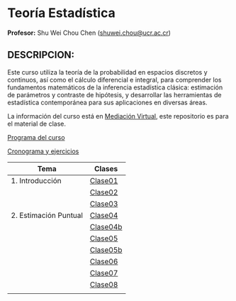 # Teoría Estadística

**Profesor:** Shu Wei Chou Chen (<shuwei.chou@ucr.ac.cr>)

## DESCRIPCION:

Este curso utiliza la teoría de la probabilidad en espacios discretos y
continuos, así como el cálculo diferencial e integral, para comprender
los fundamentos matemáticos de la inferencia estadística clásica:
estimación de parámetros y contraste de hipótesis, y desarrollar las
herramientas de estadística contemporánea para sus aplicaciones en
diversas áreas.

La información del curso está en [Mediación
Virtual](https://mv1.mediacionvirtual.ucr.ac.cr/course/view.php?id=34897),
este repositorio es para el material de clase.

<a href="Programa-XS3310.pdf">Programa del curso</a>

<a href="https://docs.google.com/spreadsheets/d/1MAGOqFPWk_utN8ucXHEQULb13s6497u2-gBMvLd5IVg/edit?usp=sharing">Cronograma
y ejercicios</a>

| Tema                   | Clases                          |
|------------------------|---------------------------------|
| 1\. Introducción       | [Clase01](XS3310-I24_01.html)   |
|                        | [Clase02](XS3310-I24_02.html)   |
|                        | [Clase03](XS3310-I24_03.html)   |
| 2\. Estimación Puntual | [Clase04](XS3310-I24_04.html)   |
|                        | [Clase04b](XS3310-I24_04b.html) |
|                        | [Clase05](XS3310-I24_05.html)   |
|                        | [Clase05b](XS3310-I24_05b.html) |
|                        | [Clase06](XS3310-I24_06.html)   |
|                        | [Clase07](XS3310-I24_07.html)   |
|                        | [Clase08](XS3310-I24_08.html)   |
|                        |                                 |
